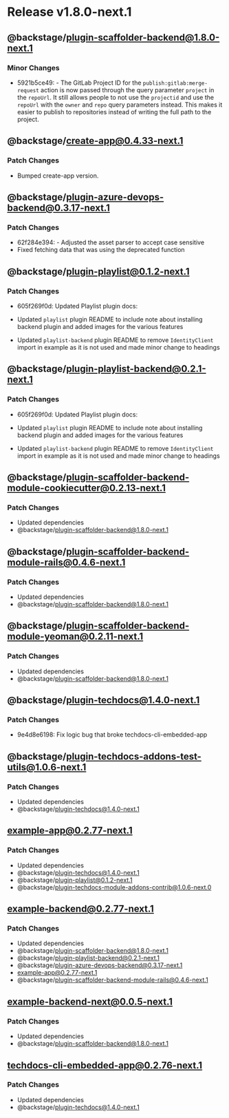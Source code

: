 # Release v1.8.0-next.1

## @backstage/plugin-scaffolder-backend@1.8.0-next.1

### Minor Changes

- 5921b5ce49: - The GitLab Project ID for the `publish:gitlab:merge-request` action is now passed through the query parameter `project` in the `repoUrl`. It still allows people to not use the `projectid` and use the `repoUrl` with the `owner` and `repo` query parameters instead. This makes it easier to publish to repositories instead of writing the full path to the project.

## @backstage/create-app@0.4.33-next.1

### Patch Changes

- Bumped create-app version.

## @backstage/plugin-azure-devops-backend@0.3.17-next.1

### Patch Changes

- 62f284e394: - Adjusted the asset parser to accept case sensitive
 - Fixed fetching data that was using the deprecated function

## @backstage/plugin-playlist@0.1.2-next.1

### Patch Changes

- 605f269f0d: Updated Playlist plugin docs:

 - Updated `playlist` plugin README to include note about installing backend plugin and added images for the various features
 - Updated `playlist-backend` plugin README to remove `IdentityClient` import in example as it is not used and made minor change to headings

## @backstage/plugin-playlist-backend@0.2.1-next.1

### Patch Changes

- 605f269f0d: Updated Playlist plugin docs:

 - Updated `playlist` plugin README to include note about installing backend plugin and added images for the various features
 - Updated `playlist-backend` plugin README to remove `IdentityClient` import in example as it is not used and made minor change to headings

## @backstage/plugin-scaffolder-backend-module-cookiecutter@0.2.13-next.1

### Patch Changes

- Updated dependencies
 - @backstage/plugin-scaffolder-backend@1.8.0-next.1

## @backstage/plugin-scaffolder-backend-module-rails@0.4.6-next.1

### Patch Changes

- Updated dependencies
 - @backstage/plugin-scaffolder-backend@1.8.0-next.1

## @backstage/plugin-scaffolder-backend-module-yeoman@0.2.11-next.1

### Patch Changes

- Updated dependencies
 - @backstage/plugin-scaffolder-backend@1.8.0-next.1

## @backstage/plugin-techdocs@1.4.0-next.1

### Patch Changes

- 9e4d8e6198: Fix logic bug that broke techdocs-cli-embedded-app

## @backstage/plugin-techdocs-addons-test-utils@1.0.6-next.1

### Patch Changes

- Updated dependencies
 - @backstage/plugin-techdocs@1.4.0-next.1

## example-app@0.2.77-next.1

### Patch Changes

- Updated dependencies
 - @backstage/plugin-techdocs@1.4.0-next.1
 - @backstage/plugin-playlist@0.1.2-next.1
 - @backstage/plugin-techdocs-module-addons-contrib@1.0.6-next.0

## example-backend@0.2.77-next.1

### Patch Changes

- Updated dependencies
 - @backstage/plugin-scaffolder-backend@1.8.0-next.1
 - @backstage/plugin-playlist-backend@0.2.1-next.1
 - @backstage/plugin-azure-devops-backend@0.3.17-next.1
 - example-app@0.2.77-next.1
 - @backstage/plugin-scaffolder-backend-module-rails@0.4.6-next.1

## example-backend-next@0.0.5-next.1

### Patch Changes

- Updated dependencies
 - @backstage/plugin-scaffolder-backend@1.8.0-next.1

## techdocs-cli-embedded-app@0.2.76-next.1

### Patch Changes

- Updated dependencies
 - @backstage/plugin-techdocs@1.4.0-next.1
